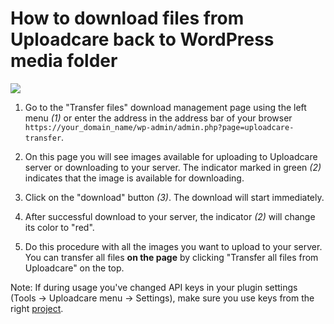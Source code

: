 # How to download files from Uploadcare back to WordPress media folder

![](https://ucarecdn.com/baa20543-41a9-4289-8ee7-31b7315cac88/wptransfer.png)

1. Go to the "Transfer files" download management page using the left menu _(1)_ or enter the address in the address bar of your browser `https://your_domain_name/wp-admin/admin.php?page=uploadcare-transfer`.

2. On this page you will see images available for uploading to Uploadcare server or downloading to your server. The indicator marked in green _(2)_ indicates that the image is available for downloading.

3. Click on the "download" button _(3)_. The download will start immediately.

4. After successful download to your server, the indicator _(2)_ will change its color to "red".

5. Do this procedure with all the images you want to upload to your server. You can transfer all files __on the page__ by clicking "Transfer all files from Uploadcare" on the top.

Note: If during usage you've changed API keys in your plugin settings (Tools → Uploadcare menu → Settings), make sure you use keys from the right [project](https://app.uploadcare.com).
